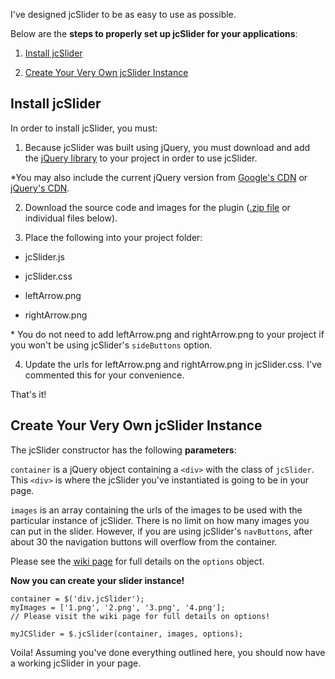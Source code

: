 I've designed jcSlider to be as easy to use as possible.

Below are the **steps to properly set up jcSlider for your applications**:

1. [Install jcSlider](#install-jcslider)

2. [Create Your Very Own jcSlider Instance](#create-your-very-own-jcslider-instance)

## Install jcSlider

In order to install jcSlider, you must:

1. Because jcSlider was built using jQuery, you must download and add the [jQuery library](http://jquery.com/download/) to your project in order to use jcSlider.

  *You may also include the current jQuery version from [Google's CDN](https://developers.google.com/speed/libraries/devguide#jquery) or [jQuery's CDN](http://jquery.com/download/#jquery-39-s-cdn-provided-by-maxcdn).

2. Download the source code and images for the plugin ([.zip file](#) or individual files below).

3. Place the following into your project folder:

  * jcSlider.js

  * jcSlider.css

  * leftArrow.png

  * rightArrow.png

  \* You do not need to add leftArrow.png and rightArrow.png to your project if you won't be using jcSlider's `sideButtons` option.

4. Update the urls for leftArrow.png and rightArrow.png in jcSlider.css. I've commented this for your convenience.

That's it!

## Create Your Very Own jcSlider Instance

The jcSlider constructor has the following **parameters**:

`container` is a jQuery object containing a `<div>` with the class of `jcSlider`. This `<div>` is where the jcSlider you've instantiated is going to be in your page.

`images` is an array containing the urls of the images to be used with the particular instance of jcSlider. There is no limit on how many images you can put in the slider. However, if you are using jcSlider's `navButtons`, after about 30 the navigation buttons will overflow from the container.

Please see the [wiki page](https://github.com/jaredchua32/jcSlider/wiki/Configuring-jcSlider's-Options) for full details on the `options` object.

**Now you can create your slider instance!**

```
container = $('div.jcSlider');
myImages = ['1.png', '2.png', '3.png', '4.png'];
// Please visit the wiki page for full details on options!

myJCSlider = $.jcSlider(container, images, options);
```

Voila! Assuming you've done everything outlined here, you should now have a working jcSlider in your page.